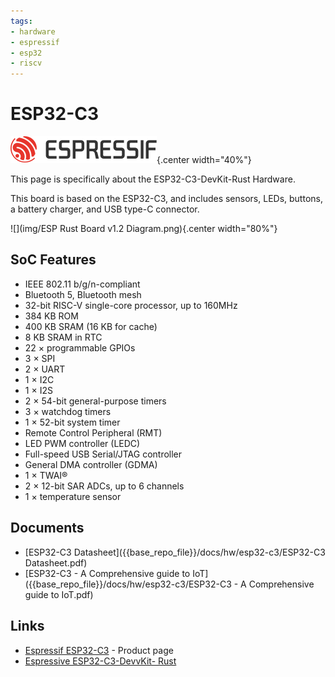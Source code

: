 ```yaml
---
tags:
- hardware
- espressif
- esp32
- riscv
---
```

# ESP32-C3
![](img/logo.svg){.center width="40%"}

This page is specifically about the ESP32-C3-DevKit-Rust Hardware.

This board is based on the ESP32-C3, and includes sensors, LEDs, buttons, a battery charger, and USB type-C connector.

![](img/ESP Rust Board v1.2 Diagram.png){.center width="80%"}

## SoC Features
- IEEE 802.11 b/g/n-compliant
- Bluetooth 5, Bluetooth mesh
- 32-bit RISC-V single-core processor, up to 160MHz
- 384 KB ROM
- 400 KB SRAM (16 KB for cache)
- 8 KB SRAM in RTC
- 22 × programmable GPIOs
- 3 × SPI
- 2 × UART
- 1 × I2C
- 1 × I2S
- 2 × 54-bit general-purpose timers
- 3 × watchdog timers
- 1 × 52-bit system timer
- Remote Control Peripheral (RMT)
- LED PWM controller (LEDC)
- Full-speed USB Serial/JTAG controller
- General DMA controller (GDMA)
- 1 × TWAI®
- 2 × 12-bit SAR ADCs, up to 6 channels
- 1 × temperature sensor

## Documents

- [ESP32-C3 Datasheet]({{base_repo_file}}/docs/hw/esp32-c3/ESP32-C3 Datasheet.pdf)
- [ESP32-C3 - A Comprehensive guide to IoT]({{base_repo_file}}/docs/hw/esp32-c3/ESP32-C3 - A Comprehensive guide to IoT.pdf)


## Links

- [Espressif ESP32-C3](https://www.espressif.com/en/products/socs/esp32-c3) - Product page
- [Espressive ESP32-C3-DevvKit- Rust](https://github.com/esp-rs/esp-rust-board)


